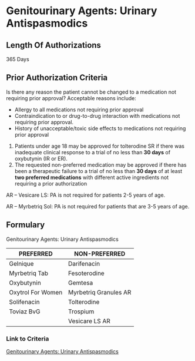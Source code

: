 # Genitourinary Agents: Urinary Antispasmodics

## Length Of Authorizations

365 Days

## Prior Authorization Criteria

Is there any reason the patient cannot be changed to a medication not requiring prior approval? Acceptable reasons include:

-   Allergy to all medications not requiring prior approval
-   Contraindication to or drug-to-drug interaction with medications not requiring prior approval.
-   History of unacceptable/toxic side effects to medications not requiring prior approval
1.  Patients under age 18 may be approved for tolterodine SR if there was inadequate clinical response to a trial of no less than **30 days** of oxybutynin (IR or ER).
2.  The requested non-preferred medication may be approved if there has been a therapeutic failure to a trial of no less than **30 days** of at least **two preferred medications** with different active ingredients not requiring a prior authorization

AR – Vesicare LS: PA is not required for patients 2-5 years of age.

AR – Myrbetriq Sol: PA is not required for patients that are 3-5 years of age.

## Formulary

Genitourinary Agents: Urinary Antispasmodics

| PREFERRED         | NON-PREFERRED         |
|-------------------|-----------------------|
| Gelnique          | Darifenacin           |
| Myrbetriq Tab     | Fesoterodine          |
| Oxybutynin        | Gemtesa               |
| Oxytrol For Women | Myrbetriq Granules AR |
| Solifenacin       | Tolterodine           |
| Toviaz BvG        | Trospium              |
|                   | Vesicare LS AR        |

### Link to Criteria

[Genitourinary Agents: Urinary Antispasmodics](https://pharmacy.medicaid.ohio.gov/sites/default/files/20220415_UPDL_Criteria_FINAL_.pdf#page=68)
